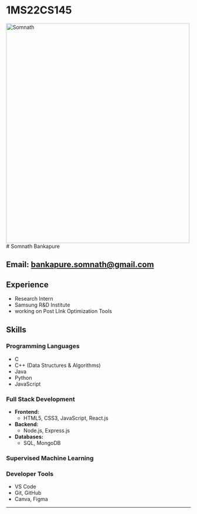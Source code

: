 # 1MS22CS145
 <img src="https://images.unsplash.com/photo-1591104260532-17cc0884098f?fm=jpg&q=60&w=3000&ixlib=rb-4.0.3&ixid=M3wxMjA3fDB8MHxzZWFyY2h8MTB8fGJ1cm5pbmclMjByb3NlfGVufDB8fDB8fHww" alt="Somnath" width="500" height="600"> 
# Somnath Bankapure

**Email:** bankapure.somnath@gmail.com
---
## Experience
- Research Intern
- Samsung R&D Institute
- working on Post LInk Optimization Tools

## Skills

### **Programming Languages**
- C
- C++ (Data Structures & Algorithms)
- Java
- Python
- JavaScript

### **Full Stack Development**
- **Frontend:** 
  - HTML5, CSS3, JavaScript, React.js
- **Backend:** 
  - Node.js, Express.js
- **Databases:** 
  - SQL, MongoDB
 ### **Supervised Machine Learning**
 
  
### **Developer Tools**
- VS Code
- Git, GitHub
- Canva, Figma
---

